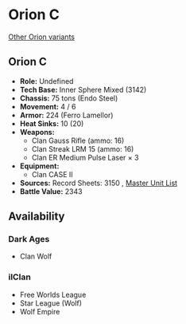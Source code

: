 # Orion C 

[Other Orion variants](../orion.md) 

## Orion C 

- **Role:** Undefined 
- **Tech Base:** Inner Sphere Mixed (3142) 
- **Chassis:** 75 tons (Endo Steel) 
- **Movement:** 4 / 6 
- **Armor:** 224 (Ferro Lamellor) 
- **Heat Sinks:** 10 (20) 
- **Weapons:** 
  - Clan Gauss Rifle (ammo: 16) 
  - Clan Streak LRM 15 (ammo: 16) 
  - Clan ER Medium Pulse Laser × 3 
- **Equipment:** 
  - Clan CASE II 
- **Sources:** Record Sheets: 3150 , [Master Unit List](http://masterunitlist.info/Unit/Details/7998) 
- **Battle Value:** 2343 

## Availability 

### Dark Ages 

- Clan Wolf 

### ilClan 

- Free Worlds League 
- Star League (Wolf) 
- Wolf Empire 

